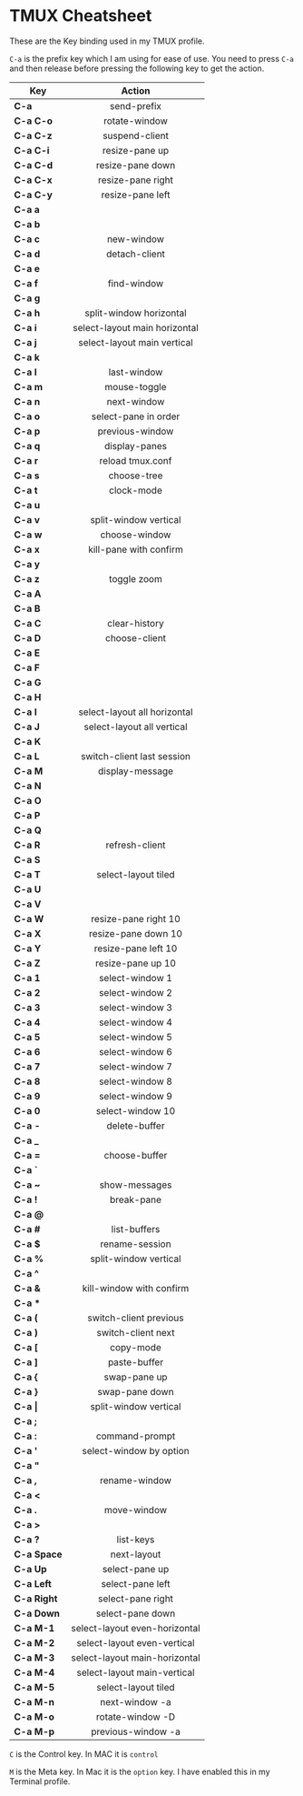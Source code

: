 # TMUX Cheatsheet

These are the Key binding used in my TMUX profile.

`C-a` is the prefix key which I am using for ease of use. You need to press `C-a` and then release before pressing the following key to get the action.

| **Key**       | **Action**    |
| ------------- |:-------------:|
| **C-a** | send-prefix |
| **C-a C-o** | rotate-window |
| **C-a C-z** | suspend-client |
| **C-a C-i** | resize-pane up |
| **C-a C-d** | resize-pane down |
| **C-a C-x** | resize-pane right |
| **C-a C-y** | resize-pane left |
| **C-a a** | |
| **C-a b** | |
| **C-a c** | new-window |
| **C-a d** | detach-client |
| **C-a e** | |
| **C-a f** | find-window |
| **C-a g** | |
| **C-a h** | split-window horizontal |
| **C-a i** | select-layout main horizontal |
| **C-a j** | select-layout main vertical |
| **C-a k** | |
| **C-a l** | last-window |
| **C-a m** | mouse-toggle |
| **C-a n** | next-window |
| **C-a o** | select-pane in order |
| **C-a p** | previous-window |
| **C-a q** | display-panes |
| **C-a r** | reload tmux.conf |
| **C-a s** | choose-tree |
| **C-a t** | clock-mode |
| **C-a u** | |
| **C-a v** | split-window vertical |
| **C-a w** | choose-window |
| **C-a x** | kill-pane with confirm |
| **C-a y** | |
| **C-a z** | toggle zoom |
| **C-a A** | |
| **C-a B** | |
| **C-a C** | clear-history |
| **C-a D** | choose-client |
| **C-a E** | |
| **C-a F** | |
| **C-a G** | |
| **C-a H** | |
| **C-a I** | select-layout all horizontal |
| **C-a J** | select-layout all vertical |
| **C-a K** | |
| **C-a L** | switch-client last session |
| **C-a M** | display-message |
| **C-a N** | |
| **C-a O** | |
| **C-a P** | |
| **C-a Q** | |
| **C-a R** | refresh-client |
| **C-a S** | |
| **C-a T** | select-layout tiled |
| **C-a U** | |
| **C-a V** | |
| **C-a W** | resize-pane right 10 |
| **C-a X** | resize-pane down 10 |
| **C-a Y** | resize-pane left 10 |
| **C-a Z** | resize-pane up 10 |
| **C-a 1** | select-window 1 |
| **C-a 2** | select-window 2 |
| **C-a 3** | select-window 3 |
| **C-a 4** | select-window 4 |
| **C-a 5** | select-window 5 |
| **C-a 6** | select-window 6 |
| **C-a 7** | select-window 7 |
| **C-a 8** | select-window 8 |
| **C-a 9** | select-window 9 |
| **C-a 0** | select-window 10 |
| **C-a \-** | delete-buffer |
| **C-a \_** | |
| **C-a =** | choose-buffer |
| **C-a \`** | |
| **C-a ~** | show-messages |
| **C-a \!** | break-pane |
| **C-a @** | |
| **C-a \#** | list-buffers |
| **C-a $** | rename-session |
| **C-a %** | split-window vertical |
| **C-a ^** | |
| **C-a &** | kill-window with confirm |
| **C-a \*** | |
| **C-a \(** | switch-client previous |
| **C-a \)** | switch-client next |
| **C-a \[** | copy-mode |
| **C-a \]** | paste-buffer |
| **C-a \{** | swap-pane up |
| **C-a \}** | swap-pane down |
| **C-a \|** | split-window vertical |
| **C-a ;** | |
| **C-a :** | command-prompt |
| **C-a '** | select-window by option |
| **C-a "** | |
| **C-a ,** | rename-window |
| **C-a <** | |
| **C-a \.** | move-window |
| **C-a >** | |
| **C-a ?** | list-keys |
| **C-a Space** | next-layout |
| **C-a Up** | select-pane up |
| **C-a Left** | select-pane left |
| **C-a Right** | select-pane right |
| **C-a Down** | select-pane down |
| **C-a M-1** | select-layout even-horizontal |
| **C-a M-2** | select-layout even-vertical |
| **C-a M-3** | select-layout main-horizontal |
| **C-a M-4** | select-layout main-vertical |
| **C-a M-5** | select-layout tiled |
| **C-a M-n** | next-window -a |
| **C-a M-o** | rotate-window -D |
| **C-a M-p** | previous-window -a |


`C` is the Control key. In MAC it is `control`

`M` is the Meta key. In Mac it is the `option` key. I have enabled this in my Terminal profile.

